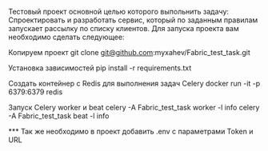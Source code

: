 Тестовый проект основной целью которого выпольнить задачу:
Спроектировать и разработать сервис, который по заданным правилам запускает рассылку по списку клиентов.
Для запуска проекта вам необходимо сделать следующее:

Копируем проект
git clone git@github.com:myxahev/Fabric_test_task.git

Установка зависимостей
pip install -r requirements.txt

Создать контейнер с Redis для выполнения задач Celery
docker run -it -p 6379:6379 redis

Запуск Celery worker и beat
celery -A Fabric_test_task worker -l info
celery -A Fabric_test_task beat -l info

*** Так же необходимо в проект добавить .env с параметрами Token и URL 